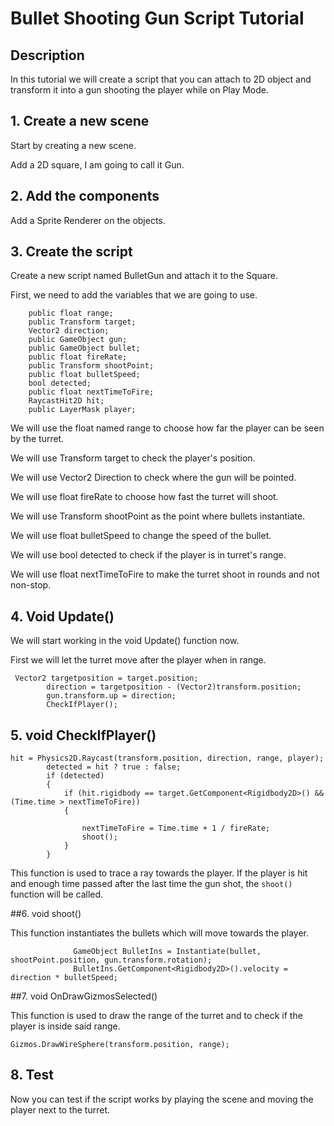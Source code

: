 # Bullet Shooting Gun Script Tutorial

## Description

In this tutorial we will create a script that you can attach to 2D object and transform it into a gun shooting the player while on Play Mode.

## 1. Create a new scene

Start by creating a new scene.

Add a 2D square, I am going to call it Gun.
## 2. Add the components

Add a Sprite Renderer on the objects. 


## 3. Create the script

Create a new script named BulletGun and attach it to the Square.

First, we need to add the variables that we are going to use.
```
    public float range;
    public Transform target;
    Vector2 direction;
    public GameObject gun;
    public GameObject bullet;
    public float fireRate;
    public Transform shootPoint;
    public float bulletSpeed;
    bool detected;
    public float nextTimeToFire;
    RaycastHit2D hit;
    public LayerMask player;
```
We will use the float named range to choose how far the player can be seen by the turret.

We will use Transform target to check the player's position.

We will use Vector2 Direction to check where the gun will be pointed.

We will use float fireRate to choose how fast the turret will shoot.

We will use Transform shootPoint as the point where bullets instantiate.

We will use float bulletSpeed to change the speed of the bullet.

We will use bool detected to check if the player is in turret's range.

We will use float nextTimeToFire to make the turret shoot in rounds and not non-stop.


## 4. Void Update()

We will start working in the void Update() function now.

First we will let the turret move after the player when in range.
```
 Vector2 targetposition = target.position;
        direction = targetposition - (Vector2)transform.position;
        gun.transform.up = direction;
        CheckIfPlayer();
```


## 5. void CheckIfPlayer()


```
hit = Physics2D.Raycast(transform.position, direction, range, player);
        detected = hit ? true : false;
        if (detected)
        {
            if (hit.rigidbody == target.GetComponent<Rigidbody2D>() && (Time.time > nextTimeToFire))
            {

                nextTimeToFire = Time.time + 1 / fireRate;
                shoot();
            }
        }
```
This function is used to trace a ray towards the player. If the player is hit and enough time passed after the last time the gun shot, the `shoot()` function will be called.


##6. void shoot()

This function instantiates the bullets which will move towards the player.
```
              GameObject BulletIns = Instantiate(bullet, shootPoint.position, gun.transform.rotation);
              BulletIns.GetComponent<Rigidbody2D>().velocity = direction * bulletSpeed;
```


##7. void OnDrawGizmosSelected()

This function is used to draw the range of the turret and to check if the player is inside said range.

```
Gizmos.DrawWireSphere(transform.position, range);

```
## 8. Test

Now you can test if the script works by playing the scene and moving the player next to the turret.

